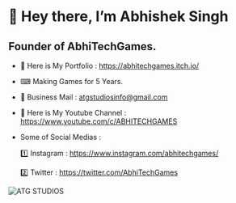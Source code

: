 # 👋 Hey there, I’m Abhishek Singh
## Founder of AbhiTechGames.
- 📂 Here is My Portfolio : https://abhitechgames.itch.io/
- ⌨ Making Games for 5 Years.
- 📧 Business Mail : atgstudiosinfo@gmail.com
- 🎥 Here is My Youtube Channel : https://www.youtube.com/c/ABHITECHGAMES
- Some of Social Medias : 

  1️⃣ Instagram : https://www.instagram.com/abhitechgames/
  
  2️⃣ Twitter : https://twitter.com/AbhiTechGames
  
![ATG STUDIOS](https://user-images.githubusercontent.com/59042408/183282615-149b0ef9-5972-4a92-bc58-11a4fa585238.png)

<!---
abhitechgames/abhitechgames is a ✨ special ✨ repository because its `README.md` (this file) appears on your GitHub profile.
You can click the Preview link to take a look at your changes.
--->

